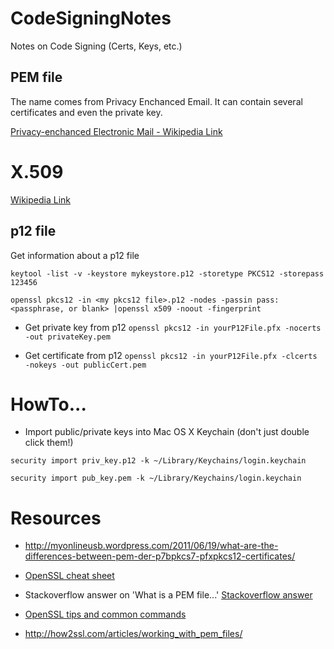 CodeSigningNotes
================

Notes on Code Signing (Certs, Keys, etc.)


PEM file
-------

The name comes from Privacy Enchanced Email. It can contain several certificates and even the private key.





[Privacy-enchanced Electronic Mail - Wikipedia Link](http://en.wikipedia.org/wiki/Privacy-enhanced_Electronic_Mail)


X.509
=====
[Wikipedia Link](http://en.wikipedia.org/wiki/X.509)


p12 file
--------

Get information about a p12 file

`keytool -list -v -keystore mykeystore.p12 -storetype PKCS12 -storepass 123456`

`openssl pkcs12 -in <my pkcs12 file>.p12 -nodes -passin pass:<passphrase, or blank> |openssl x509 -noout -fingerprint
`

* Get private key from p12
`openssl pkcs12 -in yourP12File.pfx -nocerts -out privateKey.pem`

* Get certificate from p12
`openssl pkcs12 -in yourP12File.pfx -clcerts -nokeys -out publicCert.pem`

HowTo...
========

* Import public/private keys into Mac OS X Keychain (don't just double click them!)

`security import priv_key.p12 -k ~/Library/Keychains/login.keychain`

`security import pub_key.pem -k ~/Library/Keychains/login.keychain`

Resources
==============


* http://myonlineusb.wordpress.com/2011/06/19/what-are-the-differences-between-pem-der-p7bpkcs7-pfxpkcs12-certificates/
* [OpenSSL cheat sheet](https://twiki.cern.ch/twiki/bin/view/LinuxSupport/OpenSSLCheatsheet)

* Stackoverflow answer on 'What is a PEM file...'
[Stackoverflow answer](http://serverfault.com/a/9717)
* [OpenSSL tips and common commands](http://how2ssl.com/articles/openssl_commands_and_tips/)
* http://how2ssl.com/articles/working_with_pem_files/
